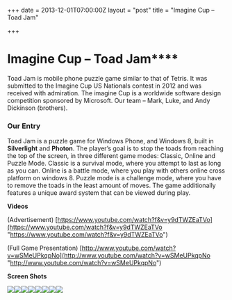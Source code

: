 +++
date = 2013-12-01T07:00:00Z
layout = "post"
title = "Imagine Cup – Toad Jam"

+++
# Imagine Cup – Toad Jam****

Toad Jam is mobile phone puzzle game similar to that of Tetris. It was submitted to the Imagine Cup US Nationals contest in 2012 and was received with admiration. The imagine Cup is a worldwide software design competition sponsored by Microsoft. Our team – Mark, Luke, and Andy Dickinson (brothers).

### **Our Entry**

Toad Jam is a puzzle game for Windows Phone, and Windows 8, built in **Silverlight** and **Photon**. The player’s goal is to stop the toads from reaching the top of the screen, in three different game modes: Classic, Online and Puzzle Mode. Classic is a survival mode, where you attempt to last as long as you can. Online is a battle mode, where you play with others online cross platform on windows 8. Puzzle mode is a challenge mode, where you have to remove the toads in the least amount of moves. The game additionally features a unique award system that can be viewed during play.

**Videos**

(Advertisement) [https://www.youtube.com/watch?f&v=y9dTWZEaTVo](https://www.youtube.com/watch?f&v=y9dTWZEaTVo "https://www.youtube.com/watch?f&v=y9dTWZEaTVo")

(Full Game Presentation) [http://www.youtube.com/watch?v=wSMeUPkqpNo](http://www.youtube.com/watch?v=wSMeUPkqpNo "http://www.youtube.com/watch?v=wSMeUPkqpNo")

**Screen Shots**

![](https://d3efwhw5kd1q0b.cloudfront.net/Media/how-to-play.png)![](https://d3efwhw5kd1q0b.cloudfront.net/Media/mainmenu.png)![](https://d3efwhw5kd1q0b.cloudfront.net/Media/awards.png)![](https://d3efwhw5kd1q0b.cloudfront.net/Media/online.png)![](https://d3efwhw5kd1q0b.cloudfront.net/Media/world.png)![](https://d3efwhw5kd1q0b.cloudfront.net/Media/levels.png)![](https://d3efwhw5kd1q0b.cloudfront.net/Media/puzzelmode.png)![](https://d3efwhw5kd1q0b.cloudfront.net/Media/onlineplay.png)